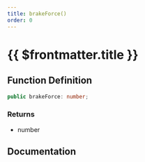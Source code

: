 ```yaml
---
title: brakeForce()
order: 0
---
```


# {{ $frontmatter.title }}

## Function Definition

```ts
public brakeForce: number;
```

### Returns

* number

## Documentation

<!--@include: ./parts/brakeForce.md-->
